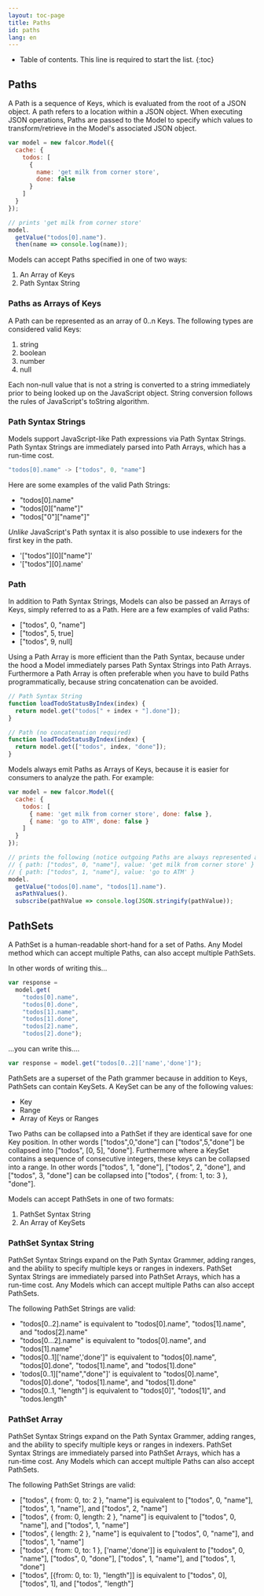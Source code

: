 ```yaml
---
layout: toc-page
title: Paths
id: paths
lang: en
---
```


* Table of contents. This line is required to start the list.
{:toc}

## Paths

A Path is a sequence of Keys, which is evaluated from the root of a JSON object. A path refers to a location within a JSON object. When executing JSON operations, Paths are passed to the Model to specify which values to transform/retrieve in the Model's associated JSON object.

~~~js
var model = new falcor.Model({
  cache: {
    todos: [
      {
        name: 'get milk from corner store',
        done: false
      }
    ]
  }
});

// prints 'get milk from corner store'
model.
  getValue("todos[0].name").
  then(name => console.log(name));
~~~

Models can accept Paths specified in one of two ways:

1. An Array of Keys
2. Path Syntax String

### Paths as Arrays of Keys

A Path can be represented as an array of 0..n Keys. The following types are considered valid Keys:

1. string
2. boolean
3. number
4. null

Each non-null value that is not a string is converted to a string immediately prior to being looked up on the JavaScript object. String conversion follows the rules of JavaScript's toString algorithm.

### Path Syntax Strings

Models support JavaScript-like Path expressions via Path Syntax Strings. Path Syntax Strings are immediately parsed into Path Arrays, which has a run-time cost.

~~~js
"todos[0].name" -> ["todos", 0, "name"]
~~~

Here are some examples of the valid Path Strings:

* "todos[0].name"
* "todos[0]["name"]"
* "todos["0"]["name"]"

_Unlike_ JavaScript's Path syntax it is also possible to use indexers for the first key in the path.

* '["todos"][0]["name"]'
* '["todos"][0].name'

### Path

In addition to Path Syntax Strings, Models can also be passed an Arrays of Keys, simply referred to as a Path. Here are a few examples of valid Paths:

* ["todos", 0, "name"]
* ["todos", 5, true]
* ["todos", 9, null]

Using a Path Array is more efficient than the Path Syntax, because under the hood a Model immediately parses Path Syntax Strings into Path Arrays. Furthermore a Path Array is often preferable when you have to build Paths programmatically, because string concatenation can be avoided.

~~~js
// Path Syntax String
function loadTodoStatusByIndex(index) {
  return model.get("todos[" + index + "].done"]);
}

// Path (no concatenation required)
function loadTodoStatusByIndex(index) {
  return model.get(["todos", index, "done"]);
}
~~~

Models always emit Paths as Arrays of Keys, because it is easier for consumers to analyze the path. For example:

~~~js
var model = new falcor.Model({
  cache: {
    todos: [
      { name: 'get milk from corner store', done: false },
      { name: 'go to ATM', done: false }
    ]
  }
});

// prints the following (notice outgoing Paths are always represented as Arrays):
// { path: ["todos", 0, "name"], value: 'get milk from corner store' }
// { path: ["todos", 1, "name"], value: 'go to ATM' }
model.
  getValue("todos[0].name", "todos[1].name").
  asPathValues().
  subscribe(pathValue => console.log(JSON.stringify(pathValue));
~~~

## PathSets

A PathSet is a human-readable short-hand for a set of Paths. Any Model method which can accept multiple Paths, can also accept multiple PathSets.

In other words of writing this...

~~~js
var response =
  model.get(
    "todos[0].name",
    "todos[0].done",
    "todos[1].name",
    "todos[1].done",
    "todos[2].name",
    "todos[2].done");
~~~

...you can write this....

~~~js
var response = model.get("todos[0..2]['name','done']");
~~~

PathSets are a superset of the Path grammer because in addition to Keys, PathSets can contain KeySets. A KeySet can be any of the following values:

* Key
* Range
* Array of Keys or Ranges

Two Paths can be collapsed into a PathSet if they are identical save for one Key position. In other words ["todos",0,"done"] can ["todos",5,"done"] be collapsed into ["todos", [0, 5], "done"]. Furthermore where a KeySet contains a sequence of consecutive integers, these keys can be collapsed into a range. In other words ["todos", 1, "done"], ["todos",  2, "done"], and ["todos", 3, "done"] can be collapsed into ["todos", { from: 1, to: 3 }, "done"].

Models can accept PathSets in one of two formats:

1. PathSet Syntax String
2. An Array of KeySets

### PathSet Syntax String

PathSet Syntax Strings expand on the Path Syntax Grammer, adding ranges, and the ability to specify multiple keys or ranges in indexers. PathSet Syntax Strings are immediately parsed into PathSet Arrays, which has a run-time cost. Any Models which can accept multiple Paths can also accept PathSets.

The following PathSet Strings are valid:

* "todos[0..2].name" is equivalent to "todos[0].name", "todos[1].name", and "todos[2].name"
* "todos[0...2].name" is equivalent to "todos[0].name", and "todos[1].name"
* "todos[0..1]['name','done']" is equivalent to "todos[0].name", "todos[0].done", "todos[1].name", and "todos[1].done"
* 'todos[0..1]["name","done"]' is equivalent to "todos[0].name", "todos[0].done", "todos[1].name", and "todos[1].done"
* "todos[0..1, "length"] is equivalent to "todos[0]", "todos[1]", and "todos.length"

### PathSet Array

PathSet Syntax Strings expand on the Path Syntax Grammer, adding ranges, and the ability to specify multiple keys or ranges in indexers. PathSet Syntax Strings are immediately parsed into PathSet Arrays, which has a run-time cost. Any Models which can accept multiple Paths can also accept PathSets.

The following PathSet Strings are valid:

* ["todos", { from: 0, to: 2 }, "name"] is equivalent to ["todos", 0, "name"], ["todos", 1, "name"], and ["todos", 2, "name"]
* ["todos", { from: 0, length: 2 }, "name"] is equivalent to ["todos", 0, "name"], and ["todos", 1, "name"]
* ["todos", { length: 2 }, "name"] is equivalent to ["todos", 0, "name"], and ["todos", 1, "name"]
* ["todos", { from: 0, to: 1 }, ['name','done']] is equivalent to ["todos", 0, "name"], ["todos", 0, "done"], ["todos", 1, "name"], and ["todos", 1, "done"]
* ["todos", [{from: 0, to: 1}, "length"]] is equivalent to ["todos", 0], ["todos", 1], and ["todos", "length"]

